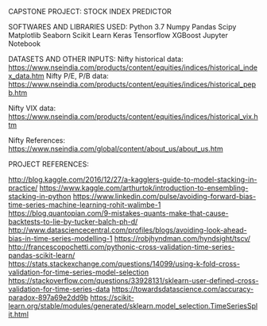 CAPSTONE PROJECT: STOCK INDEX PREDICTOR

SOFTWARES AND LIBRARIES USED:
Python 3.7
Numpy
Pandas
Scipy
Matplotlib
Seaborn
Scikit Learn
Keras
Tensorflow
XGBoost
Jupyter Notebook

DATASETS AND OTHER INPUTS:
Nifty historical data: 
https://www.nseindia.com/products/content/equities/indices/historical_index_data.htm
Nifty P/E, P/B data:
https://www.nseindia.com/products/content/equities/indices/historical_pepb.htm

Nifty VIX data: 
https://www.nseindia.com/products/content/equities/indices/historical_vix.htm

Nifty References:
https://www.nseindia.com/global/content/about_us/about_us.htm 

PROJECT REFERENCES:

http://blog.kaggle.com/2016/12/27/a-kagglers-guide-to-model-stacking-in-practice/
https://www.kaggle.com/arthurtok/introduction-to-ensembling-stacking-in-python
https://www.linkedin.com/pulse/avoiding-forward-bias-time-series-machine-learning-rohit-walimbe-1
https://blog.quantopian.com/9-mistakes-quants-make-that-cause-backtests-to-lie-by-tucker-balch-ph-d/
http://www.datasciencecentral.com/profiles/blogs/avoiding-look-ahead-bias-in-time-series-modelling-1
https://robjhyndman.com/hyndsight/tscv/
http://francescopochetti.com/pythonic-cross-validation-time-series-pandas-scikit-learn/
https://stats.stackexchange.com/questions/14099/using-k-fold-cross-validation-for-time-series-model-selection
https://stackoverflow.com/questions/33928131/sklearn-user-defined-cross-validation-for-time-series-data
https://towardsdatascience.com/accuracy-paradox-897a69e2dd9b
https://scikit-learn.org/stable/modules/generated/sklearn.model_selection.TimeSeriesSplit.html 

